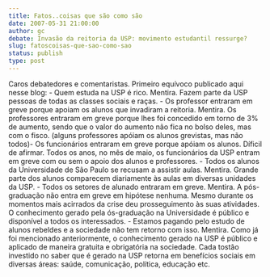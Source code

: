 ```yaml
---
title: Fatos..coisas que são como são
date: 2007-05-31 21:00:00
author: gc
debate: Invasão da reitoria da USP: movimento estudantil ressurge?
slug: fatoscoisas-que-sao-como-sao
status: publish 
type: post
---
```


Caros debatedores e comentaristas. Primeiro equívoco publicado aqui nesse blog: - Quem estuda na USP é rico. Mentira. Fazem parte da USP pessoas de todas as classes sociais e raças. - Os professor entraram em greve porque apoiam os alunos que invadiram a reitoria. Mentira. Os professores entraram em greve porque lhes foi concedido em torno de 3% de aumento, sendo que o valor do aumento não fica no bolso deles, mas com o fisco. (alguns professores apóiam os alunos grevistas, mas não todos)- Os funcionários entraram em greve porque apóiam os alunos. Díficil de afirmar. Todos os anos, no mês de maio, os funcionários da USP entram em greve com ou sem o apoio dos alunos e professores. - Todos os alunos da Universidade de São Paulo se recusam a assistir aulas. Mentira. Grande parte dos alunos comparecem diariamente às aulas em diversas unidades da USP. - Todos os setores de alunado entraram em greve. Mentira. A pós-graduação não entra em greve em hipótese nenhuma. Mesmo durante os momentos mais acirrados da crise deu prosseguimento às suas atividades. O conhecimento gerado pela ós-graduação na Universidade é público e disponível a todos os interessados. - Estamos pagando pelo estudo de alunos rebeldes e a sociedade não tem retorno com isso. Mentira. Como já foi mencionado anteriormente, o conhecimento gerado na USP é público e aplicado de maneira gratuita e obrigatória na sociedade. Cada tostão investido no saber que é gerado na USP retorna em benefícios sociais em diversas áreas: saúde, comunicação, política, educação etc.
